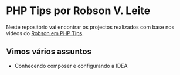 # PHP Tips por Robson V. Leite

Neste repositório vai encontrar os projectos realizados com base nos videos do <a href="https://youtu.be/Zl1ZgfM9rSQ">Robson em PHP Tips</a>.

## Vimos vários assuntos

- Conhecendo composer e configurando a IDEA
